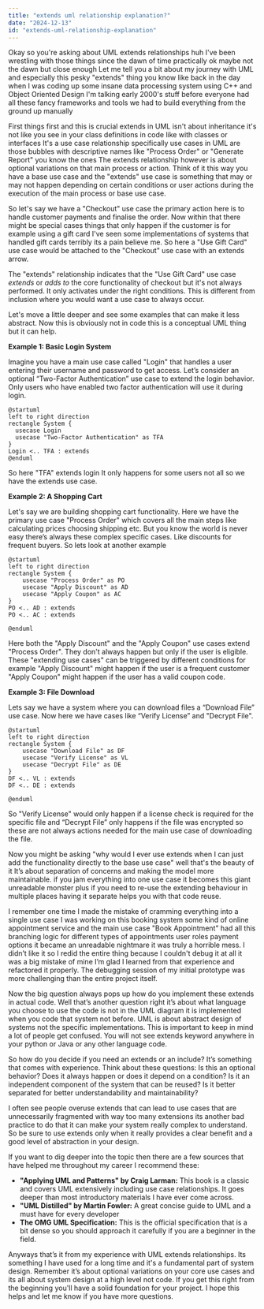 ```yaml
---
title: "extends uml relationship explanation?"
date: "2024-12-13"
id: "extends-uml-relationship-explanation"
---
```


Okay so you're asking about UML extends relationships huh I've been wrestling with those things since the dawn of time practically ok maybe not the dawn but close enough Let me tell you a bit about my journey with UML and especially this pesky "extends" thing you know like back in the day when I was coding up some insane data processing system using C++ and Object Oriented Design I'm talking early 2000's stuff before everyone had all these fancy frameworks and tools we had to build everything from the ground up manually

First things first and this is crucial extends in UML isn't about inheritance it's not like you see in your class definitions in code like with classes or interfaces It's a use case relationship specifically use cases in UML are those bubbles with descriptive names like "Process Order" or "Generate Report" you know the ones The extends relationship however is about optional variations on that main process or action. Think of it this way you have a base use case and the "extends" use case is something that may or may not happen depending on certain conditions or user actions during the execution of the main process or base use case.

So let's say we have a "Checkout" use case the primary action here is to handle customer payments and finalise the order. Now within that there might be special cases things that only happen if the customer is for example using a gift card I've seen some implementations of systems that handled gift cards terribly its a pain believe me. So here a "Use Gift Card" use case would be attached to the "Checkout" use case with an extends arrow.

The "extends" relationship indicates that the "Use Gift Card" use case *extends* or *adds to* the core functionality of checkout but it's not always performed. It only activates under the right conditions. This is different from inclusion where you would want a use case to always occur.

Let's move a little deeper and see some examples that can make it less abstract. Now this is obviously not in code this is a conceptual UML thing but it can help.

**Example 1: Basic Login System**

Imagine you have a main use case called "Login" that handles a user entering their username and password to get access. Let’s consider an optional “Two-Factor Authentication” use case to extend the login behavior. Only users who have enabled two factor authentication will use it during login.

```plantuml
@startuml
left to right direction
rectangle System {
  usecase Login
  usecase "Two-Factor Authentication" as TFA
}
Login <.. TFA : extends
@enduml
```

So here "TFA" extends login It only happens for some users not all so we have the extends use case.

**Example 2: A Shopping Cart**

Let's say we are building shopping cart functionality. Here we have the primary use case "Process Order" which covers all the main steps like calculating prices choosing shipping etc. But you know the world is never easy there’s always these complex specific cases. Like discounts for frequent buyers.
So lets look at another example

```plantuml
@startuml
left to right direction
rectangle System {
    usecase "Process Order" as PO
    usecase "Apply Discount" as AD
    usecase "Apply Coupon" as AC
}
PO <.. AD : extends
PO <.. AC : extends

@enduml
```

Here both the "Apply Discount" and the "Apply Coupon" use cases extend "Process Order". They don't always happen but only if the user is eligible. These "extending use cases" can be triggered by different conditions for example "Apply Discount" might happen if the user is a frequent customer "Apply Coupon" might happen if the user has a valid coupon code.

**Example 3: File Download**

Lets say we have a system where you can download files a “Download File” use case. Now here we have cases like “Verify License” and "Decrypt File".

```plantuml
@startuml
left to right direction
rectangle System {
    usecase "Download File" as DF
    usecase "Verify License" as VL
    usecase "Decrypt File" as DE
}
DF <.. VL : extends
DF <.. DE : extends

@enduml
```

So "Verify License" would only happen if a license check is required for the specific file and “Decrypt File” only happens if the file was encrypted so these are not always actions needed for the main use case of downloading the file.

Now you might be asking "why would I ever use extends when I can just add the functionality directly to the base use case" well that's the beauty of it It’s about separation of concerns and making the model more maintainable. if you jam everything into one use case it becomes this giant unreadable monster plus if you need to re-use the extending behaviour in multiple places having it separate helps you with that code reuse.

I remember one time I made the mistake of cramming everything into a single use case I was working on this booking system some kind of online appointment service and the main use case "Book Appointment" had all this branching logic for different types of appointments user roles payment options it became an unreadable nightmare it was truly a horrible mess. I didn’t like it so I redid the entire thing because I couldn't debug it at all it was a big mistake of mine I’m glad I learned from that experience and refactored it properly. The debugging session of my initial prototype was more challenging than the entire project itself.

Now the big question always pops up how do you implement these extends in actual code. Well that’s another question right it’s about what language you choose to use the code is not in the UML diagram it is implemented when you code that system not before. UML is about abstract design of systems not the specific implementations. This is important to keep in mind a lot of people get confused. You will not see extends keyword anywhere in your python or Java or any other language code.

So how do you decide if you need an extends or an include? It’s something that comes with experience. Think about these questions: Is this an optional behavior? Does it always happen or does it depend on a condition? Is it an independent component of the system that can be reused? Is it better separated for better understandability and maintainability?

I often see people overuse extends that can lead to use cases that are unnecessarily fragmented with way too many extensions its another bad practice to do that it can make your system really complex to understand. So be sure to use extends only when it really provides a clear benefit and a good level of abstraction in your design.

If you want to dig deeper into the topic then there are a few sources that have helped me throughout my career I recommend these:

*   **"Applying UML and Patterns" by Craig Larman:** This book is a classic and covers UML extensively including use case relationships. It goes deeper than most introductory materials I have ever come across.
*  **"UML Distilled" by Martin Fowler:** A great concise guide to UML and a must have for every developer
*   **The OMG UML Specification:** This is the official specification that is a bit dense so you should approach it carefully if you are a beginner in the field.

Anyways that’s it from my experience with UML extends relationships. Its something I have used for a long time and it's a fundamental part of system design. Remember it’s about optional variations on your core use cases and its all about system design at a high level not code. If you get this right from the beginning you'll have a solid foundation for your project. I hope this helps and let me know if you have more questions.
